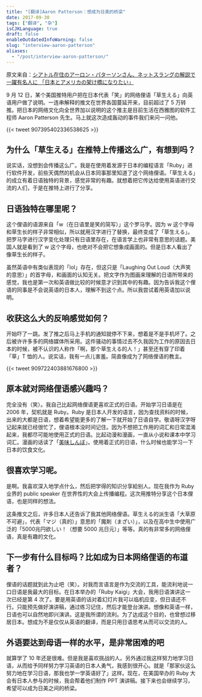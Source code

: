 ```yaml
---
title: "[翻译]Aaron Patterson：想成为日美的桥梁"
date: 2017-09-30
tags: ["翻译", "杂"]
isCJKLanguage: true
draft: false
enableOutdatedInfoWarning: false
slug: "interview-aaron-patterson"
aliases:
  - "/post/interview-aaron-patterson/"
---
```


原文来自：[シアトル在住のアーロン・パターソンさん、ネットスラングの解説で一躍有名人に 「日本とアメリカの架け橋になりたい」](http://www.junglecity.com/news/interview-aaron-patterson/)

9 月 12 日，某个美国推特用户把在日本代表「笑」的网络俚语「草生える」向英语用户做了说明。一连串解释的推文在世界各国蔓延开来，目前超过了 5 万转推。把日本的网络文化向全世界加以说明的这个推主是目前生活在西雅图的软件工程师 Aaron Patterson 先生。马上就这次造成轰动的事件我们来问一问他。

{{< tweet 907395402336538625 >}}

## 为什么「草生える」在推特上传播这么广，有想到吗？

说实话，没想到会传播这么广。我是在使用着发源于日本的编程语言「Ruby」进行软件开发，前些天偶然的机会从日本同事那里知道了这个网络俚语。「草生える」的成立有着日语独特的背景，感觉非常的有趣。就想着把它传达给使用英语进行交流的人们，于是在推特上进行了分享。

## 日语独特在哪里呢？

这个俚语的语源来自「w（在日语里是笑的简写）」这个罗马字。因为 w 这个字母和草生长的样子非常相似，所以就用汉字进行了替换，最终变成了「草生える」。把罗马字进行汉字变化处理只有日语里存在，在语言学上也非常有意思的话题。美国人就是看到了 w 这个字母，也绝对不会把它想象成画面的。但是日本人看出了像草生长的样子。

虽然英语中有类似表现的「lol」存在，但这只是「Laughing Out Loud（大声笑的意思）」的首字母，和画面的认知无关。把文字作为图画来理解的日语所带来的感觉，我也是第一次和英语做比较的时候意才识到其中的有趣。因为告诉我这个俚语的同事是不会说英语的日本人，理解不到这个点。所以我尝试着用英语加以说明。

## 收获这么大的反响感觉如何？

开始吓了一跳。发了推之后马上手机的通知就停不下来，想着是不是手机坏了。之后被许许多多的网络媒体所采用。这件骚动的事情过去不久我因为工作的原因去日本的时候，被不认识的人称作「啊，那个草生える的人！」甚至还有穿了印着「草」T 恤的人。说实话，我有一点儿害羞。简直像成为了网络俚语的教主。

{{< tweet 909722403881676800 >}}

## 原本就对网络俚语感兴趣吗？

完全没有（笑）。我自己比起网络俚语更喜欢正式的日语。开始学习日语是在 2006 年，契机就是 Ruby。Ruby 是日本人开发的语言，因为查找资料的时候，出来的大都是日语，想着希望能更多的了解一下就开始了日语自学。敬语呀汉字呀记起来就已经很忙了，俚语根本没时间记住。因为不想把工作用的词汇和日常混淆起来，我都尽可能地使用正式的日语。比起动漫和漫画，一直从小说和课本中学习词汇。漫画的话读了「[美味しんぼ](https://book.douban.com/subject/19935430/)」。使用着正式的日语，什么时候也能学习一下日本的饮食文化。

## 很喜欢学习呢。

是啊。我喜欢深入地学点什么，然后把学得的知识分享給别人。现在我作为 Ruby 业界的 public speaker 在世界性的大会上传播编程。这次用推特分享这个日本俚语，也是同样的想法。

这条推文之后，许多日本人还告诉了我其他网络俚语。草生える的派生语「大草原不可避」，代表「マジ（真的）」意思的「魔剤（まざい）」，以及在高中生中使用广泛的「5000兆円欲しい！（想要 5000 兆日元）」等等。真的有非常多的网络俚语，真是有趣的文化。

## 下一步有什么目标吗？比如成为日本网络俚语的布道者？

俚语的话题就到此为止吧（笑）。对我而言语言是作为交流的工具，能流利地说一口日语是我最大的目标。在日本举办的「Ruby Kaigi」大会，我用日语演讲这一次已经是第 4 次了。要是用英语的话对着幻灯片我可以临机应变，但日语还不行。只能预先做好演讲稿，通过练习记住，然后才能登台演讲。想像和英语一样，日语也可以自然地即兴演讲。这是我所谓的流利。为了达成这个目的，也曾想过移居日本。想成为不是仅仅从英语的翻译，而是只用日语思考从而可以交流的人。

## 外语要达到母语一样的水平，是非常困难的吧

就算学了 10 年还是很难。但是我是喜欢挑战的人。另外通过我这样努力地学习日语，从而给予同样努力学习英语的日本人勇气，我感到很开心。就是「那家伙这么努力地在学习日语，那我也学一学英语好了」这样。现在，在美国举办的 Ruby 大会有日本人参与的时候，我会帮着他们制作 PPT 演讲稿。接下来也会继续学习，希望可以成为日美之间的桥梁。
